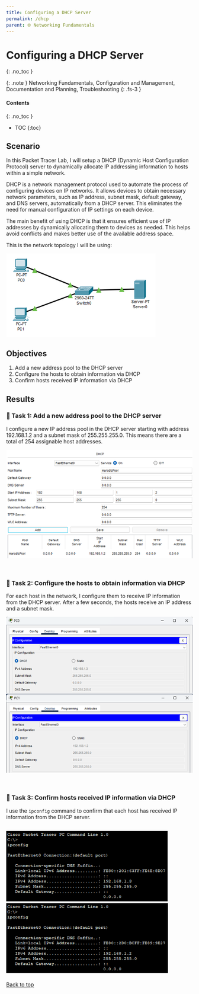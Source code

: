 ```yaml
---
title: Configuring a DHCP Server
permalink: /dhcp
parent: 🌐 Networking Fundamentals
---
```

# Configuring a DHCP Server
{: .no_toc }

{: .note }
Networking Fundamentals, Configuration and Management, Documentation and Planning, Troubleshooting
{: .fs-3 }

#### Contents
{: .no_toc }
- TOC
{:toc}

## Scenario
In this Packet Tracer Lab, I will setup a DHCP (Dynamic Host Configuration Protocol)  server to dynamically allocate IP addressing information to hosts within a simple network.

DHCP is a network management protocol used to automate the process of configuring devices on IP networks. It allows devices to obtain necessary network parameters, such as IP address, subnet mask, default gateway, and DNS servers, automatically from a DHCP server. This eliminates the need for manual configuration of IP settings on each device.

The main benefit of using DHCP is that it ensures efficient use of IP addresses by dynamically allocating them to devices as needed. This helps avoid conflicts and makes better use of the available address space.

This is the network topology I will be using:

![](/assets/images/101netplus/5_dhcp/topology.png)

## Objectives

1. Add a new address pool to the DHCP server
2. Configure the hosts to obtain information via DHCP
3. Confirm hosts received IP information via DHCP

## Results
### 📄 Task 1: Add a new address pool to the DHCP server

I configure a new IP address pool in the DHCP server starting with address 192.168.1.2 and a subnet mask of 255.255.255.0. This means there are a total of 254 assignable host addresses.

![](/assets/images/101netplus/5_dhcp/server_dhcp.png)

<br>

### 📄 Task 2: Configure the hosts to obtain information via DHCP

For each host in the network, I configure them to receive IP information from the DHCP server. After a few seconds, the hosts receive an IP address and a subnet mask.

![](/assets/images/101netplus/5_dhcp/pc0_ipaddr.png)
![](/assets/images/101netplus/5_dhcp/pc1_ipaddr.png)

<br>

### 📄 Task 3: Confirm hosts received IP information via DHCP

I use the ```ipconfig``` command to confirm that each host has received IP information from the DHCP server.

![](/assets/images/101netplus/5_dhcp/pc0_ipconfig.png)
![](/assets/images/101netplus/5_dhcp/pc1_ipconfig.png)
---

<a href="#top" id="back-to-top">Back to top</a>